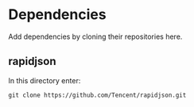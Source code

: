 # Dependencies

Add dependencies by cloning their repositories here.

## rapidjson

In this directory enter:

`git clone https://github.com/Tencent/rapidjson.git`